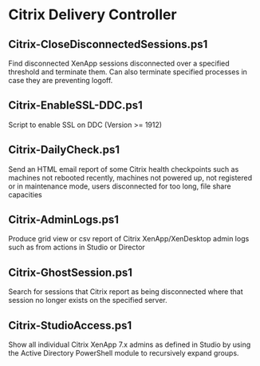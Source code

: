# Citrix Delivery Controller

## Citrix-CloseDisconnectedSessions.ps1
Find disconnected XenApp sessions disconnected over a specified threshold and terminate them. Can also terminate specified processes in case they are preventing logoff.

## Citrix-EnableSSL-DDC.ps1
Script to enable SSL on DDC (Version >= 1912)

## Citrix-DailyCheck.ps1
Send an HTML email report of some Citrix health checkpoints such as machines not rebooted recently, machines not powered up, not registered or in maintenance mode, users disconnected for too long, file share capacities

## Citrix-AdminLogs.ps1
Produce grid view or csv report of Citrix XenApp/XenDesktop admin logs such as from actions in Studio or Director

## Citrix-GhostSession.ps1
Search for sessions that Citrix report as being disconnected where that session no longer exists on the specified server.

## Citrix-StudioAccess.ps1
Show all individual Citrix XenApp 7.x admins as defined in Studio by using the Active Directory PowerShell module to recursively expand groups.
